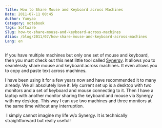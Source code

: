```yaml
---
Title: How to Share Mouse and Keyboard across Machines
Date: 2011-07-11 00:45
Author: Yunyao
Category: notebook
Tags: Software
Slug: how-to-share-mouse-and-keyboard-across-machines
Alias: /blog/2011/07/how-share-mouse-and-keyboard-across-machines
Lang: en
---
```


If you have multiple machines but only one set of mouse and keyboard, then you must check out this neat little tool called [Synergy](http://synergy-foss.org). It allows you to seamlessly share mouse and keyboard across machines. It even allows you to copy and paste text across machines.

I have been using it for a few years now and have recommended it to many already. We all absolutely love it. My current set up is a desktop with two monitors and a set of keyboard and mouse connecting to it. Then I have a laptop with another monitor sharing the keyboard and mouse via Synergy with my desktop. This way I can use two machines and three monitors at the same time without any interruption.

 I simply cannot imagine my life w/o Synergy. It is technically straightforward but really useful!
